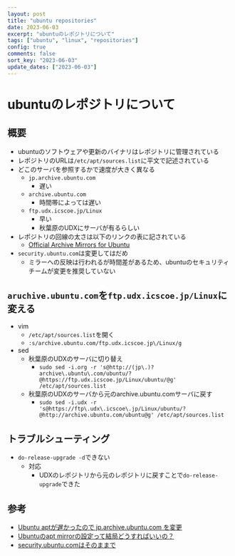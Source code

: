 ```yaml
---
layout: post
title: "ubuntu repositories"
date: 2023-06-03
excerpt: "ubuntuのレポジトリについて"
tags: ["ubuntu", "linux", "repositories"]
config: true
comments: false
sort_key: "2023-06-03"
update_dates: ["2023-06-03"]
---
```


# ubuntuのレポジトリについて

## 概要
 - ubuntuのソフトウェアや更新のバイナリはレポジトリに管理されている
 - レポジトリのURLは`/etc/apt/sources.list`に平文で記述されている
 - どこのサーバを参照するかで速度が大きく異なる
   - `jp.archive.ubuntu.com`
     - 遅い
   - `archive.ubuntu.com`
     - 時間帯によっては遅い
   - `ftp.udx.icscoe.jp/Linux`
     - 早い
     - 秋葉原のUDXにサーバが有るらしい
 - レポジトリの回線の太さは以下のリンクの表に記されている
   - [Official Archive Mirrors for Ubuntu](https://launchpad.net/ubuntu/+archivemirrors)
 - `security.ubuntu.com`は変更してはだめ
   - ミラーへの反映は行われるが時間差があるため、ubuntuのセキュリティチームが変更を推奨していない

## `aruchive.ubuntu.com`を`ftp.udx.icscoe.jp/Linux`に変える
 - vim
   - `/etc/apt/sources.list`を開く
   - `:s/archive.ubuntu.com/ftp.udx.icscoe.jp\/Linux/g`
 - sed
   - 秋葉原のUDXのサーバに切り替え
     - `sudo sed -i.org -r 's@http://(jp\.)?archive\.ubuntu\.com/ubuntu/?@https://ftp.udx.icscoe.jp/Linux/ubuntu/@g' /etc/apt/sources.list`
   - 秋葉原のUDXのサーバから元のarchive.ubuntu.comサーバに戻す
     - `sudo sed -i.udx -r 's@https://ftp\.udx\.icscoe\.jp/Linux/ubuntu/?@http://archive.ubuntu.com/ubuntu@g' /etc/apt/sources.list`

## トラブルシューティング
 - `do-release-upgrade -d`できない
   - 対応
     - UDXのレポジトリから元のレポジトリに戻すことで`do-release-upgrade`できた

## 参考
 - [Ubuntu aptが遅かったので jp.archive.ubuntu.com を変更](https://kuni92.net/2022/10/ubuntu-apt-jparchiveubuntucom.html)
 - [Ubuntuのapt mirrorの設定って結局どうすればいいの？](https://zenn.dev/ciffelia/articles/c394962a8f188a)
 - [security.ubuntu.comはそのままで](https://jyn.jp/what-is-security-ubuntu-com/)
